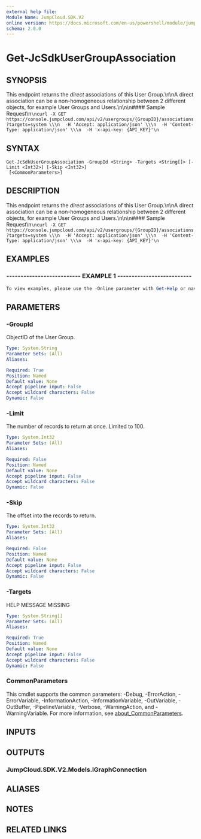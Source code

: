 ```yaml
---
external help file:
Module Name: JumpCloud.SDK.V2
online version: https://docs.microsoft.com/en-us/powershell/module/jumpcloud.sdk.v2/get-jcsdkusergroupassociation
schema: 2.0.0
---
```


# Get-JcSdkUserGroupAssociation

## SYNOPSIS
This endpoint returns the _direct_ associations of this User Group.\n\nA direct association can be a non-homogeneous relationship between 2 different objects, for example User Groups and Users.\n\n\n#### Sample Request\n```\ncurl -X GET https://console.jumpcloud.com/api/v2/usergroups/{GroupID}/associations?targets=system \\\n  -H 'Accept: application/json' \\\n  -H 'Content-Type: application/json' \\\n  -H 'x-api-key: {API_KEY}'\n```

## SYNTAX

```
Get-JcSdkUserGroupAssociation -GroupId <String> -Targets <String[]> [-Limit <Int32>] [-Skip <Int32>]
 [<CommonParameters>]
```

## DESCRIPTION
This endpoint returns the _direct_ associations of this User Group.\n\nA direct association can be a non-homogeneous relationship between 2 different objects, for example User Groups and Users.\n\n\n#### Sample Request\n```\ncurl -X GET https://console.jumpcloud.com/api/v2/usergroups/{GroupID}/associations?targets=system \\\n  -H 'Accept: application/json' \\\n  -H 'Content-Type: application/json' \\\n  -H 'x-api-key: {API_KEY}'\n```

## EXAMPLES

### -------------------------- EXAMPLE 1 --------------------------
```powershell
To view examples, please use the -Online parameter with Get-Help or navigate to: https://docs.microsoft.com/en-us/powershell/module/jumpcloud.sdk.v2/get-jcsdkusergroupassociation
```



## PARAMETERS

### -GroupId
ObjectID of the User Group.

```yaml
Type: System.String
Parameter Sets: (All)
Aliases:

Required: True
Position: Named
Default value: None
Accept pipeline input: False
Accept wildcard characters: False
Dynamic: False
```

### -Limit
The number of records to return at once.
Limited to 100.

```yaml
Type: System.Int32
Parameter Sets: (All)
Aliases:

Required: False
Position: Named
Default value: None
Accept pipeline input: False
Accept wildcard characters: False
Dynamic: False
```

### -Skip
The offset into the records to return.

```yaml
Type: System.Int32
Parameter Sets: (All)
Aliases:

Required: False
Position: Named
Default value: None
Accept pipeline input: False
Accept wildcard characters: False
Dynamic: False
```

### -Targets
HELP MESSAGE MISSING

```yaml
Type: System.String[]
Parameter Sets: (All)
Aliases:

Required: True
Position: Named
Default value: None
Accept pipeline input: False
Accept wildcard characters: False
Dynamic: False
```

### CommonParameters
This cmdlet supports the common parameters: -Debug, -ErrorAction, -ErrorVariable, -InformationAction, -InformationVariable, -OutVariable, -OutBuffer, -PipelineVariable, -Verbose, -WarningAction, and -WarningVariable. For more information, see [about_CommonParameters](http://go.microsoft.com/fwlink/?LinkID=113216).

## INPUTS

## OUTPUTS

### JumpCloud.SDK.V2.Models.IGraphConnection

## ALIASES

## NOTES

## RELATED LINKS

